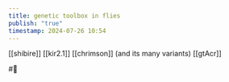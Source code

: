 ```yaml
---
title: genetic toolbox in flies
publish: "true"
timestamp: 2024-07-26 10:54
---
```

[[shibire]]
[[kir2.1]]
[[chrimson]] (and its many variants)
[[gtAcr]]



#🥚